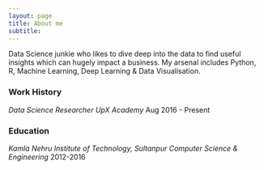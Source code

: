 ```yaml
---
layout: page
title: About me
subtitle: 
---
```

Data Science junkie who likes to dive deep into the data to find useful insights which can hugely impact a business. My arsenal includes Python, R, Machine Learning, Deep Learning & Data Visualisation.

### Work History
*Data Science Researcher*
*UpX Academy*
Aug 2016 - Present

### Education 
*Kamla Nehru Institute of Technology, Sultanpur*
*Computer Science & Engineering*
2012-2016

